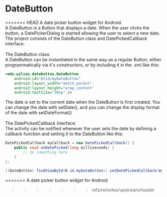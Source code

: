 DateButton
==========

<<<<<<< HEAD
A date picker button widget for Android. <br />
A DateButton is a Button that displays a date. When the user clicks the button, 
a DatePickerDialog is started allowing the user to select a new date. The project consists
of the DateButton class and DatePickedCallback interface.
<br /><br />
The DateButton class: <br />
A DateButton can be instantiated in the same way as a regular Button, either
programmatically via it's constructors, or by including it in the .xml like this:
<br />
```xml
<edu.wilson.datebutton.DateButton
    android:id="@+id/myDateButton"
    android:layout_width="match_parent"
    android:layout_height="wrap_content"
    android:textSize="30sp" />
```
The date is set to the current date when the DateButton is first created. You can change the
date with setDate(), and you can change the display format of the date with setDateFormat()
<br /><br />
The DatePickedCallback interface: <br />
The activity can be notified whenever the user sets the date by defining a callback 
function and setting it to the DateButton like this:
```java
DatePickedCallback myCallback = new DatePickedCallback() {
	public void onDatePicked(long milliseconds) {
		// do something here
	}
};

((DateButton) findViewById(R.id.myDateButton)).setDatePickedCallback(myCallback);
```
=======
A date picker button widget for Android
>>>>>>> refs/remotes/upstream/master
